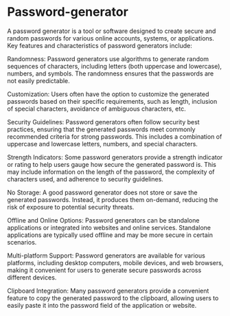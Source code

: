 # Password-generator
 A password generator is a tool or software designed to create secure and random passwords for various online accounts, systems, or applications. 
Key features and characteristics of password generators include:

Randomness: Password generators use algorithms to generate random sequences of characters, including letters (both uppercase and lowercase), numbers, and symbols. The randomness ensures that the passwords are not easily predictable.

Customization: Users often have the option to customize the generated passwords based on their specific requirements, such as length, inclusion of special characters, avoidance of ambiguous characters, etc.

Security Guidelines: Password generators often follow security best practices, ensuring that the generated passwords meet commonly recommended criteria for strong passwords. This includes a combination of uppercase and lowercase letters, numbers, and special characters.

Strength Indicators: Some password generators provide a strength indicator or rating to help users gauge how secure the generated password is. This may include information on the length of the password, the complexity of characters used, and adherence to security guidelines.

No Storage: A good password generator does not store or save the generated passwords. Instead, it produces them on-demand, reducing the risk of exposure to potential security threats.

Offline and Online Options: Password generators can be standalone applications or integrated into websites and online services. Standalone applications are typically used offline and may be more secure in certain scenarios.

Multi-platform Support: Password generators are available for various platforms, including desktop computers, mobile devices, and web browsers, making it convenient for users to generate secure passwords across different devices.

Clipboard Integration: Many password generators provide a convenient feature to copy the generated password to the clipboard, allowing users to easily paste it into the password field of the application or website.
